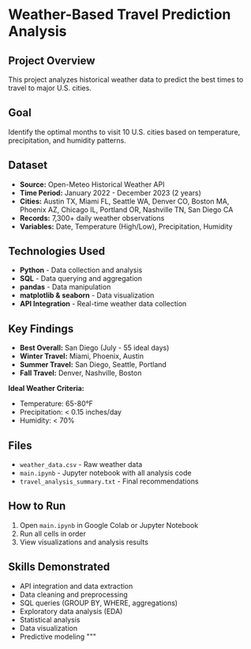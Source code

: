 # Weather-Based Travel Prediction Analysis

## Project Overview
This project analyzes historical weather data to predict the best times to travel to major U.S. cities.

## Goal
Identify the optimal months to visit 10 U.S. cities based on temperature, precipitation, and humidity patterns.

## Dataset
- **Source:** Open-Meteo Historical Weather API
- **Time Period:** January 2022 - December 2023 (2 years)
- **Cities:** Austin TX, Miami FL, Seattle WA, Denver CO, Boston MA, Phoenix AZ, Chicago IL, Portland OR, Nashville TN, San Diego CA
- **Records:** 7,300+ daily weather observations
- **Variables:** Date, Temperature (High/Low), Precipitation, Humidity

## Technologies Used
- **Python** - Data collection and analysis
- **SQL** - Data querying and aggregation
- **pandas** - Data manipulation
- **matplotlib & seaborn** - Data visualization
- **API Integration** - Real-time weather data collection

## Key Findings
- **Best Overall:** San Diego (July - 55 ideal days)
- **Winter Travel:** Miami, Phoenix, Austin
- **Summer Travel:** San Diego, Seattle, Portland
- **Fall Travel:** Denver, Nashville, Boston

**Ideal Weather Criteria:**
- Temperature: 65-80°F
- Precipitation: < 0.15 inches/day
- Humidity: < 70%

## Files
- `weather_data.csv` - Raw weather data
- `main.ipynb` - Jupyter notebook with all analysis code
- `travel_analysis_summary.txt` - Final recommendations

## How to Run
1. Open `main.ipynb` in Google Colab or Jupyter Notebook
2. Run all cells in order
3. View visualizations and analysis results

## Skills Demonstrated
- API integration and data extraction
- Data cleaning and preprocessing
- SQL queries (GROUP BY, WHERE, aggregations)
- Exploratory data analysis (EDA)
- Statistical analysis
- Data visualization
- Predictive modeling
"""

